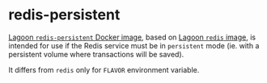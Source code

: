 # redis-persistent

[Lagoon `redis-persistent` Docker image](https://github.com/amazeeio/lagoon/blob/master/images/redis-persistent/Dockerfile), based on [Lagoon `redis` image](README.md), is intended for use if the Redis service must be in `persistent` mode \(ie. with a persistent volume where transactions will be saved\).

It differs from `redis` only for `FLAVOR` environment variable.

